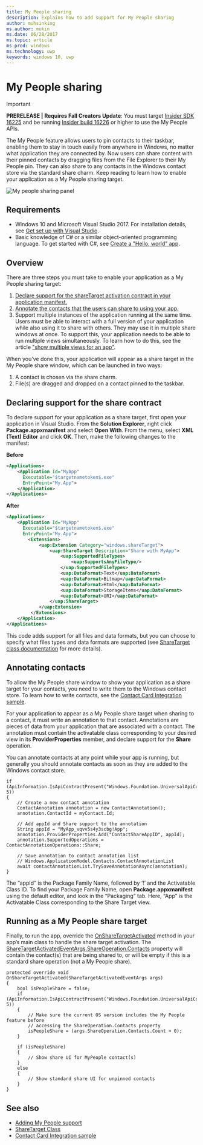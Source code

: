 ```yaml
---
title: My People sharing
description: Explains how to add support for My People sharing
author: muhsinking
ms.author: mukin
ms.date: 06/28/2017
ms.topic: article
ms.prod: windows
ms.technology: uwp
keywords: windows 10, uwp
---
```


# My People sharing

> [!IMPORTANT]
> **PRERELEASE | Requires Fall Creators Update**: You must target [Insider SDK 16225](https://www.microsoft.com/en-us/software-download/windowsinsiderpreviewSDK) and be running [Insider build 16226](https://blogs.windows.com/windowsexperience/2017/06/21/announcing-windows-10-insider-preview-build-16226-pc/) or higher to use the My People APIs.

The My People feature allows users to pin contacts to their taskbar, enabling them to stay in touch easily from anywhere in Windows, no matter what application they are connected by. Now users can share content with their pinned contacts by dragging files from the File Explorer to their My People pin. They can also share to any contacts in the Windows contact store via the standard share charm. Keep reading to learn how to enable your application as a My People sharing target.

![My people sharing panel](images/my-people-sharing.png)

## Requirements

+ Windows 10 and Microsoft Visual Studio 2017. For installation details, see [Get set up with Visual Studio](https://docs.microsoft.com/en-us/windows/uwp/get-started/get-set-up).
+ Basic knowledge of C# or a similar object-oriented programming language. To get started with C#, see [Create a "Hello, world" app](https://docs.microsoft.com/en-us/windows/uwp/get-started/create-a-hello-world-app-xaml-universal).

## Overview

There are three steps you must take to enable your application as a My People sharing target:

1. [Declare support for the shareTarget activation contract in your application manifest.](https://docs.microsoft.com/en-us/windows/uwp/contacts-and-calendar/my-people-sharing#declaring-support-for-the-share-contract)
2. [Annotate the contacts that the users can share to using your app.](https://docs.microsoft.com/en-us/windows/uwp/contacts-and-calendar/my-people-sharing#annotating-contacts)
3. Support multiple instances of the application running at the same time.  Users must be able to interact with a full version of your application while also using it to share with others. They may use it in multiple share windows at once. To support this, your application needs to be able to run multiple views simultaneously. To learn how to do this, see the article ["show multiple views for an app"](https://docs.microsoft.com/en-us/windows/uwp/layout/show-multiple-views).

When you’ve done this, your application will appear as a share target in the My People share window, which can be launched in two ways:
1. A contact is chosen via the share charm.
2. File(s) are dragged and dropped on a contact pinned to the taskbar.

## Declaring support for the share contract

To declare support for your application as a share target, first open your application in Visual Studio. From the **Solution Explorer**, right click **Package.appxmanifest** and select **Open With**. From the menu, select **XML (Text) Editor** and click **OK**. Then, make the following changes to the manifest:


**Before**
```xml
<Applications>
	<Application Id="MyApp"
	  Executable="$targetnametoken$.exe"
	  EntryPoint="My.App">
	</Application>
</Applications>
```

**After**

```xml
<Applications>
	<Application Id="MyApp"
	  Executable="$targetnametoken$.exe"
	  EntryPoint="My.App">
		<Extensions>
			<uap:Extension Category="windows.shareTarget">
				<uap:ShareTarget Description="Share with MyApp">
					<uap:SupportedFileTypes>
						<uap:SupportsAnyFileType/>
					</uap:SupportedFileTypes>
					<uap:DataFormat>Text</uap:DataFormat>
					<uap:DataFormat>Bitmap</uap:DataFormat>
					<uap:DataFormat>Html</uap:DataFormat>
					<uap:DataFormat>StorageItems</uap:DataFormat>
					<uap:DataFormat>URI</uap:DataFormat>
				</uap:ShareTarget>
			</uap:Extension>
		 </Extensions>
	</Application>
</Applications>
```

This code adds support for all files and data formats, but you can choose to specify what files types and data formats are supported (see [ShareTarget class documentation](https://docs.microsoft.com/en-us/uwp/schemas/appxpackage/appxmanifestschema/element-sharetarget) for more details).

## Annotating contacts

To allow the My People share window to show your application as a share target for your contacts, you need to write them to the Windows contact store. To learn how to write contacts, see the [Contact Card Integration sample](https://github.com/Microsoft/Windows-universal-samples/tree/6370138b150ca8a34ff86de376ab6408c5587f5d/Samples/ContactCardIntegration). 

For your application to appear as a My People share target when sharing to a contact, it must write an annotation to that contact. Annotations are pieces of data from your application that are associated with a contact. The annotation must contain the activatable class corresponding to your desired view in its **ProviderProperties** member, and declare support for the **Share** operation.

You can annotate contacts at any point while your app is running, but generally you should annotate contacts as soon as they are added to the Windows contact store.

```Csharp
if (ApiInformation.IsApiContractPresent("Windows.Foundation.UniversalApiContract", 5))
{
	// Create a new contact annotation
	ContactAnnotation annotation = new ContactAnnotation();
	annotation.ContactId = myContact.Id;

	// Add appId and Share support to the annotation
	String appId = "MyApp_vqvv5s4y3scbg!App";
	annotation.ProviderProperties.Add("ContactShareAppID", appId);
	annotation.SupportedOperations = ContactAnnotationOperations::Share;

	// Save annotation to contact annotation list
	// Windows.ApplicationModel.Contacts.ContactAnnotationList 
	await contactAnnotationList.TrySaveAnnotationAsync(annotation);
}
```

The “appId” is the Package Family Name, followed by ‘!’ and the Activatable Class ID. To find your Package Family Name, open **Package.appxmanifest** using the default editor, and look in the “Packaging” tab. Here, “App” is the Activatable Class corresponding to the Share Target view.

## Running as a My People share target

Finally, to run the app, override the [OnShareTargetActivated](https://docs.microsoft.com/en-us/uwp/api/Windows.UI.Xaml.Application#Windows_UI_Xaml_Application_OnShareTargetActivated_Windows_ApplicationModel_Activation_ShareTargetActivatedEventArgs_) method in your app’s main class to handle the share target activation. The [ShareTargetActivatedEventArgs.ShareOperation.Contacts](https://docs.microsoft.com/en-us/uwp/api/windows.applicationmodel.datatransfer.sharetarget.shareoperation#properties_) property will contain the contact(s) that are being shared to, or will be empty if this is a standard share operation (not a My People share).

```Csharp
protected override void OnShareTargetActivated(ShareTargetActivatedEventArgs args)
{
	bool isPeopleShare = false;
	if (ApiInformation.IsApiContractPresent("Windows.Foundation.UniversalApiContract", 5))
	{
		// Make sure the current OS version includes the My People feature before
		// accessing the ShareOperation.Contacts property
		isPeopleShare = (args.ShareOperation.Contacts.Count > 0);
	}

	if (isPeopleShare)
	{
  		// Show share UI for MyPeople contact(s)
	}
	else
	{
		// Show standard share UI for unpinned contacts
	}
}
```

## See also
+ [Adding My People support](my-people-support.md)
+ [ShareTarget Class](https://docs.microsoft.com/en-us/uwp/schemas/appxpackage/appxmanifestschema/element-sharetarget)
+ [Contact Card Integration sample](https://github.com/Microsoft/Windows-universal-samples/tree/6370138b150ca8a34ff86de376ab6408c5587f5d/Samples/ContactCardIntegration)
